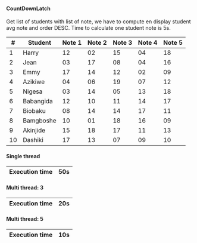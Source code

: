 #### CountDownLatch

Get list of students with list of note, we have to compute en display student avg note and order DESC. Time to calculate
one student note is 5s.

| #  | Student   | Note 1 | Note 2 | Note 3 | Note 4 | Note 5 |
|----|-----------|--------|--------|--------|--------|--------|
| 1  | Harry     | 12     | 02     | 15     | 04     | 18     |
| 2  | Jean      | 03     | 17     | 08     | 04     | 16     |
| 3  | Emmy      | 17     | 14     | 12     | 02     | 09     |
| 4  | Azikiwe   | 04     | 06     | 19     | 07     | 12     |
| 5  | Nigesa    | 03     | 14     | 05     | 13     | 18     |
| 6  | Babangida | 12     | 10     | 11     | 14     | 17     |
| 7  | Biobaku   | 08     | 14     | 14     | 17     | 11     |
| 8  | Bamgboshe | 10     | 01     | 18     | 16     | 09     |
| 9  | Akinjide  | 15     | 18     | 17     | 11     | 13     |
| 10 | Dashiki   | 17     | 13     | 07     | 09     | 10     |

#### Single thread

| Execution time | 50s |
|----------------|-----|

#### Multi thread: 3

| Execution time | 20s |
|----------------|-----|

#### Multi thread: 5

| Execution time | 10s |
|----------------|-----|
